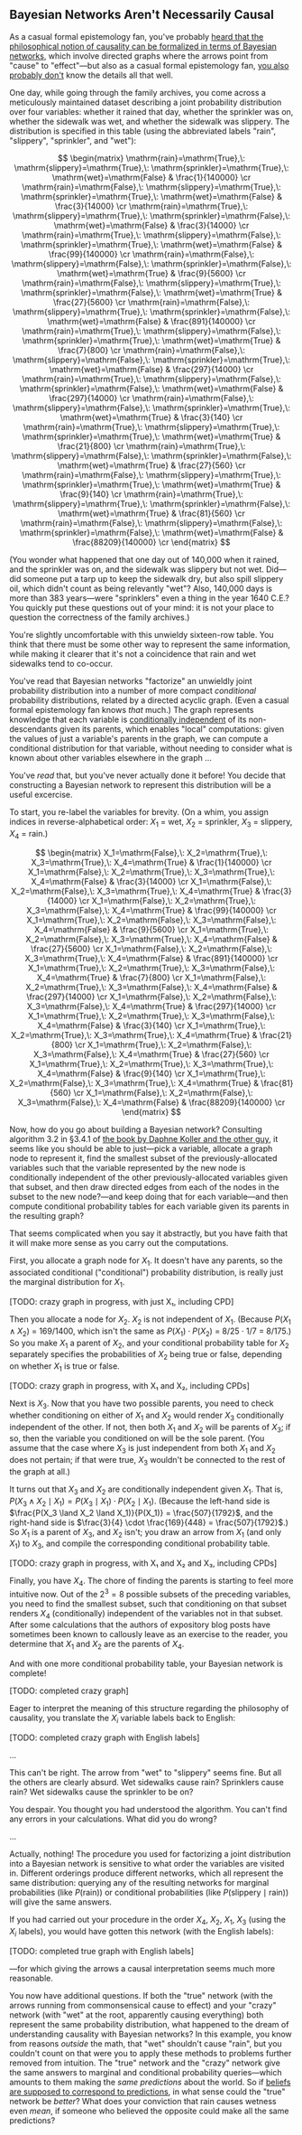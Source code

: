 ## Bayesian Networks Aren't Necessarily Causal

As a casual formal epistemology fan, you've probably [heard that the philosophical notion of causality can be formalized in terms of Bayesian networks](https://www.lesswrong.com/posts/hzuSDMx7pd2uxFc5w/causal-diagrams-and-causal-models), which involve directed graphs where the arrows point from "cause" to "effect"—but also as a casual formal epistemology fan, [you also probably don't](https://www.lesswrong.com/posts/tp4rEtQqRshPavZsr/learn-bayes-nets) know the details all that well.

One day, while going through the family archives, you come across a meticulously maintained dataset describing a joint probability distribution over four variables: whether it rained that day, whether the sprinkler was on, whether the sidewalk was wet, and whether the sidewalk was slippery. The distribution is specified in this table (using the abbreviated labels "rain", "slippery", "sprinkler", and "wet"):

$$ \begin{matrix} \mathrm{rain}=\mathrm{True},\: \mathrm{slippery}=\mathrm{True},\: \mathrm{sprinkler}=\mathrm{True},\: \mathrm{wet}=\mathrm{False} & \frac{1}{140000} \cr \mathrm{rain}=\mathrm{False},\: \mathrm{slippery}=\mathrm{True},\: \mathrm{sprinkler}=\mathrm{True},\: \mathrm{wet}=\mathrm{False} & \frac{3}{14000} \cr \mathrm{rain}=\mathrm{True},\: \mathrm{slippery}=\mathrm{True},\: \mathrm{sprinkler}=\mathrm{False},\: \mathrm{wet}=\mathrm{False} & \frac{3}{14000} \cr \mathrm{rain}=\mathrm{True},\: \mathrm{slippery}=\mathrm{False},\: \mathrm{sprinkler}=\mathrm{True},\: \mathrm{wet}=\mathrm{False} & \frac{99}{140000} \cr \mathrm{rain}=\mathrm{False},\: \mathrm{slippery}=\mathrm{False},\: \mathrm{sprinkler}=\mathrm{False},\: \mathrm{wet}=\mathrm{True} & \frac{9}{5600} \cr \mathrm{rain}=\mathrm{False},\: \mathrm{slippery}=\mathrm{True},\: \mathrm{sprinkler}=\mathrm{False},\: \mathrm{wet}=\mathrm{True} & \frac{27}{5600} \cr \mathrm{rain}=\mathrm{False},\: \mathrm{slippery}=\mathrm{True},\: \mathrm{sprinkler}=\mathrm{False},\: \mathrm{wet}=\mathrm{False} & \frac{891}{140000} \cr \mathrm{rain}=\mathrm{True},\: \mathrm{slippery}=\mathrm{False},\: \mathrm{sprinkler}=\mathrm{True},\: \mathrm{wet}=\mathrm{True} & \frac{7}{800} \cr \mathrm{rain}=\mathrm{False},\: \mathrm{slippery}=\mathrm{False},\: \mathrm{sprinkler}=\mathrm{True},\: \mathrm{wet}=\mathrm{False} & \frac{297}{14000} \cr \mathrm{rain}=\mathrm{True},\: \mathrm{slippery}=\mathrm{False},\: \mathrm{sprinkler}=\mathrm{False},\: \mathrm{wet}=\mathrm{False} & \frac{297}{14000} \cr \mathrm{rain}=\mathrm{False},\: \mathrm{slippery}=\mathrm{False},\: \mathrm{sprinkler}=\mathrm{True},\: \mathrm{wet}=\mathrm{True} & \frac{3}{140} \cr \mathrm{rain}=\mathrm{True},\: \mathrm{slippery}=\mathrm{True},\: \mathrm{sprinkler}=\mathrm{True},\: \mathrm{wet}=\mathrm{True} & \frac{21}{800} \cr \mathrm{rain}=\mathrm{True},\: \mathrm{slippery}=\mathrm{False},\: \mathrm{sprinkler}=\mathrm{False},\: \mathrm{wet}=\mathrm{True} & \frac{27}{560} \cr \mathrm{rain}=\mathrm{False},\: \mathrm{slippery}=\mathrm{True},\: \mathrm{sprinkler}=\mathrm{True},\: \mathrm{wet}=\mathrm{True} & \frac{9}{140} \cr \mathrm{rain}=\mathrm{True},\: \mathrm{slippery}=\mathrm{True},\: \mathrm{sprinkler}=\mathrm{False},\: \mathrm{wet}=\mathrm{True} & \frac{81}{560} \cr \mathrm{rain}=\mathrm{False},\: \mathrm{slippery}=\mathrm{False},\: \mathrm{sprinkler}=\mathrm{False},\: \mathrm{wet}=\mathrm{False} & \frac{88209}{140000} \cr \end{matrix} $$

(You wonder what happened that one day out of 140,000 when it rained, and the sprinkler was on, and the sidewalk was slippery but not wet. Did—did someone put a tarp up to keep the sidewalk dry, but also spill slippery oil, which didn't count as being relevantly "wet"? Also, 140,000 days is more than 383 years—were "sprinklers" even a thing in the year 1640 C.E.? You quickly put these questions out of your mind: it is not your place to question the correctness of the family archives.)

You're slightly uncomfortable with this unwieldy sixteen-row table. You think that there must be some other way to represent the same information, while making it clearer that it's not a coincidence that rain and wet sidewalks tend to co-occur.

You've read that Bayesian networks "factorize" an unwieldly joint probability distribution into a number of more compact _conditional_ probability distributions, related by a directed acyclic graph. (Even a casual formal epistemology fan knows _that_ much.) The graph represents knowledge that each variable is [conditionally independent](https://en.wikipedia.org/wiki/Conditional_independence) of its non-descendants given its parents, which enables "local" computations: given the values of just a variable's parents in the graph, we can compute a conditional distribution for that variable, without needing to consider what is known about other variables elsewhere in the graph ...

You've _read_ that, but you've never actually done it before! You decide that constructing a Bayesian network to represent this distribution will be a useful excercise.

To start, you re-label the variables for brevity. (On a whim, you assign indices in reverse-alphabetical order: $X_1$ = wet, $X_2$ = sprinkler, $X_3$ = slippery, $X_4$ = rain.)

$$ \begin{matrix} X_1=\mathrm{False},\: X_2=\mathrm{True},\: X_3=\mathrm{True},\: X_4=\mathrm{True} & \frac{1}{140000} \cr X_1=\mathrm{False},\: X_2=\mathrm{True},\: X_3=\mathrm{True},\: X_4=\mathrm{False} & \frac{3}{14000} \cr X_1=\mathrm{False},\: X_2=\mathrm{False},\: X_3=\mathrm{True},\: X_4=\mathrm{True} & \frac{3}{14000} \cr X_1=\mathrm{False},\: X_2=\mathrm{True},\: X_3=\mathrm{False},\: X_4=\mathrm{True} & \frac{99}{140000} \cr X_1=\mathrm{True},\: X_2=\mathrm{False},\: X_3=\mathrm{False},\: X_4=\mathrm{False} & \frac{9}{5600} \cr X_1=\mathrm{True},\: X_2=\mathrm{False},\: X_3=\mathrm{True},\: X_4=\mathrm{False} & \frac{27}{5600} \cr X_1=\mathrm{False},\: X_2=\mathrm{False},\: X_3=\mathrm{True},\: X_4=\mathrm{False} & \frac{891}{140000} \cr X_1=\mathrm{True},\: X_2=\mathrm{True},\: X_3=\mathrm{False},\: X_4=\mathrm{True} & \frac{7}{800} \cr X_1=\mathrm{False},\: X_2=\mathrm{True},\: X_3=\mathrm{False},\: X_4=\mathrm{False} & \frac{297}{14000} \cr X_1=\mathrm{False},\: X_2=\mathrm{False},\: X_3=\mathrm{False},\: X_4=\mathrm{True} & \frac{297}{14000} \cr X_1=\mathrm{True},\: X_2=\mathrm{True},\: X_3=\mathrm{False},\: X_4=\mathrm{False} & \frac{3}{140} \cr X_1=\mathrm{True},\: X_2=\mathrm{True},\: X_3=\mathrm{True},\: X_4=\mathrm{True} & \frac{21}{800} \cr X_1=\mathrm{True},\: X_2=\mathrm{False},\: X_3=\mathrm{False},\: X_4=\mathrm{True} & \frac{27}{560} \cr X_1=\mathrm{True},\: X_2=\mathrm{True},\: X_3=\mathrm{True},\: X_4=\mathrm{False} & \frac{9}{140} \cr X_1=\mathrm{True},\: X_2=\mathrm{False},\: X_3=\mathrm{True},\: X_4=\mathrm{True} & \frac{81}{560} \cr X_1=\mathrm{False},\: X_2=\mathrm{False},\: X_3=\mathrm{False},\: X_4=\mathrm{False} & \frac{88209}{140000} \cr \end{matrix} $$

Now, how do you go about building a Bayesian network? Consulting algorithm 3.2 in §3.4.1 of [the book by Daphne Koller and the other guy](https://mitpress.mit.edu/9780262013192/probabilistic-graphical-models/), it seems like you should be able to just—pick a variable, allocate a graph node to represent it, find the smallest subset of the previously-allocated variables such that the variable represented by the new node is conditionally independent of the other previously-allocated variables given that subset, and then draw directed edges from each of the nodes in the subset to the new node?—and keep doing that for each variable—and then compute conditional probability tables for each variable given its parents in the resulting graph?

That seems complicated when you say it abstractly, but you have faith that it will make more sense as you carry out the computations.

First, you allocate a graph node for $X_1$. It doesn't have any parents, so the associated conditional ("conditional") probability distribution, is really just the marginal distribution for $X_1$.

[TODO: crazy graph in progress, with just X₁, including CPD]

Then you allocate a node for $X_2$. $X_2$ is not independent of $X_1$. (Because $P(X_1 \land X_2)$ = 169/1400, which isn't the same as $P(X_1) \cdot P(X_2)$ = 8/25 · 1/7 = 8/175.) So you make $X_1$ a parent of $X_2$, and your conditional probability table for $X_2$ separately specifies the probabilities of $X_2$ being true or false, depending on whether $X_1$ is true or false.

[TODO: crazy graph in progress, with X₁ and X₂, including CPDs]

Next is $X_3$. Now that you have two possible parents, you need to check whether conditioning on either of $X_1$ and $X_2$ would render $X_3$ conditionally independent of the other. If not, then both $X_1$ and $X_2$ will be parents of $X_3$; if so, then the variable you conditioned on will be the sole parent. (You assume that the case where $X_3$ is just independent from both $X_1$ and $X_2$ does not pertain; if that were true, $X_3$ wouldn't be connected to the rest of the graph at all.)

It turns out that $X_3$ and $X_2$ are conditionally independent given $X_1$. That is, $P(X_3 \land X_2 \mid X_1) = P(X_3 \mid X_1) \cdot P(X_2 \mid X_1)$. (Because the left-hand side is $\frac{P(X_3 \land X_2 \land X_1)}{P(X_1)} = \frac{507}{1792}$, and the right-hand side is $\frac{3}{4} \cdot \frac{169}{448} = \frac{507}{1792}$.) So $X_1$ is a parent of $X_3$, and $X_2$ isn't; you draw an arrow from $X_1$ (and only $X_1$) to $X_3$, and compile the corresponding conditional probability table.

[TODO: crazy graph in progress, with X₁ and X₂ and X₃, including CPDs]

Finally, you have $X_4$. The chore of finding the parents is starting to feel more intuitive now. Out of the $2^3 = 8$ possible subsets of the preceding variables, you need to find the smallest subset, such that conditioning on that subset renders $X_4$ (conditionally) independent of the variables not in that subset. After some calculations that the authors of expository blog posts have sometimes been known to callously leave as an exercise to the reader, you determine that $X_1$ and $X_2$ are the parents of $X_4$.

And with one more conditional probability table, your Bayesian network is complete!

[TODO: completed crazy graph]

Eager to interpret the meaning of this structure regarding the philosophy of causality, you translate the $X_i$ variable labels back to English:

[TODO: completed crazy graph with English labels]

...

This can't be right. The arrow from "wet" to "slippery" seems fine. But all the others are clearly absurd. Wet sidewalks cause rain? Sprinklers cause rain? Wet sidewalks cause the sprinkler to be on?

You despair. You thought you had understood the algorithm. You can't find any errors in your calculations. What did you do wrong?

...

Actually, nothing! The procedure you used for factorizing a joint distribution into a Bayesian network is sensitive to what order the variables are visited in. Different orderings produce different networks, which all represent the same distribution: querying any of the resulting networks for marginal probabilities (like $P(\mathrm{rain})$) or conditional probabilities (like $P(\mathrm{slippery} \mid \mathrm{rain})$) will give the same answers.

If you had carried out your procedure in the order $X_4$, $X_2$, $X_1$, $X_3$ (using the $X_i$ labels), you would have gotten this network (with the English labels):

[TODO: completed true graph with English labels]

—for which giving the arrows a causal interpretation seems much more reasonable.

You now have additional questions. If both the "true" network (with the arrows running from commonsensical cause to effect) and your "crazy" network (with "wet" at the root, apparently causing everything) both represent the same probability distribution, what happened to the dream of understanding causality with Bayesian networks? In this example, you know from reasons _outside_ the math, that "wet" shouldn't cause "rain", but you couldn't count on that were you to apply these methods to problems further removed from intuition. The "true" network and the "crazy" network give the same answers to marginal and conditional probability queries—which amounts to them making the _same predictions_ about the world. So if [beliefs are supposed to correspond to predictions](https://www.lesswrong.com/posts/a7n8GdKiAZRX86T5A/making-beliefs-pay-rent-in-anticipated-experiences), in what sense could the "true" network be _better_? What does your conviction that rain causes wetness even _mean_, if someone who believed the opposite could make all the same predictions?
